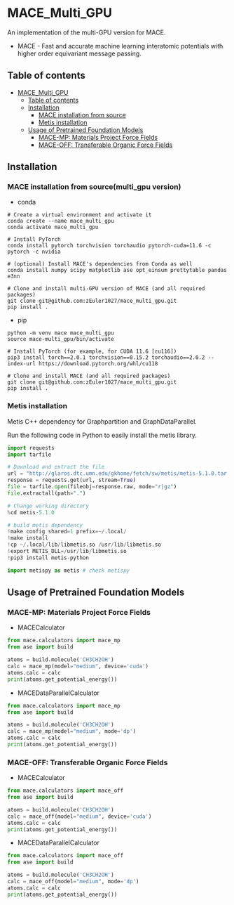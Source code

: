 # MACE_Multi_GPU

An implementation of the multi-GPU version for MACE.

- MACE - Fast and accurate machine learning interatomic potentials with higher order equivariant message passing.

## Table of contents

- [MACE\_Multi\_GPU](#mace_multi_gpu)
  - [Table of contents](#table-of-contents)
  - [Installation](#installation)
    - [MACE installation from source](#mace-installation-from-source(multi_gpu-version))
    - [Metis installation](#metis-installation)
  - [Usage of Pretrained Foundation Models](#usage-of-pretrained-foundation-models)
    - [MACE-MP: Materials Project Force Fields](#mace-mp-materials-project-force-fields)
    - [MACE-OFF: Transferable Organic Force Fields](#mace-off-transferable-organic-force-fields)

## Installation

### MACE installation from source(multi_gpu version)

- conda

```shell
# Create a virtual environment and activate it
conda create --name mace_multi_gpu
conda activate mace_multi_gpu

# Install PyTorch
conda install pytorch torchvision torchaudio pytorch-cuda=11.6 -c pytorch -c nvidia

# (optional) Install MACE's dependencies from Conda as well
conda install numpy scipy matplotlib ase opt_einsum prettytable pandas e3nn

# Clone and install multi-GPU version of MACE (and all required packages)
git clone git@github.com:zEuler1027/mace_multi_gpu.git
pip install .
```

- pip

```shell
python -m venv mace mace_multi_gpu
source mace-multi_gpu/bin/activate

# Install PyTorch (for example, for CUDA 11.6 [cu116])
pip3 install torch==2.0.1 torchvision==0.15.2 torchaudio==2.0.2 --index-url https://download.pytorch.org/whl/cu118

# Clone and install MACE (and all required packages)
git clone git@github.com:zEuler1027/mace_multi_gpu.git
pip install .
```

### Metis installation

Metis C++ dependency for Graphpartition and GraphDataParallel.

Run the following code in Python to easily install the metis library.

```python
import requests
import tarfile

# Download and extract the file
url = "http://glaros.dtc.umn.edu/gkhome/fetch/sw/metis/metis-5.1.0.tar.gz"
response = requests.get(url, stream=True)
file = tarfile.open(fileobj=response.raw, mode="r|gz")
file.extractall(path=".")

# Change working directory
%cd metis-5.1.0

# build metis dependency
!make config shared=1 prefix=~/.local/
!make install
!cp ~/.local/lib/libmetis.so /usr/lib/libmetis.so
!export METIS_DLL=/usr/lib/libmetis.so
!pip3 install metis-python

import metispy as metis # check metispy
```

## Usage of Pretrained Foundation Models

### MACE-MP: Materials Project Force Fields

- MACECalculator

```python
from mace.calculators import mace_mp
from ase import build

atoms = build.molecule('CH3CH2OH')
calc = mace_mp(model="medium", device='cuda')
atoms.calc = calc
print(atoms.get_potential_energy())
```
- MACEDataParallelCalculator

```python
from mace.calculators import mace_mp
from ase import build

atoms = build.molecule('CH3CH2OH')
calc = mace_mp(model="medium", mode='dp')
atoms.calc = calc
print(atoms.get_potential_energy())
```

### MACE-OFF: Transferable Organic Force Fields

- MACECalculator

```python
from mace.calculators import mace_off
from ase import build

atoms = build.molecule('CH3CH2OH')
calc = mace_off(model="medium", device='cuda')
atoms.calc = calc
print(atoms.get_potential_energy())
```
- MACEDataParallelCalculator

```python
from mace.calculators import mace_off
from ase import build

atoms = build.molecule('CH3CH2OH')
calc = mace_off(model="medium", mode='dp')
atoms.calc = calc
print(atoms.get_potential_energy())
```
